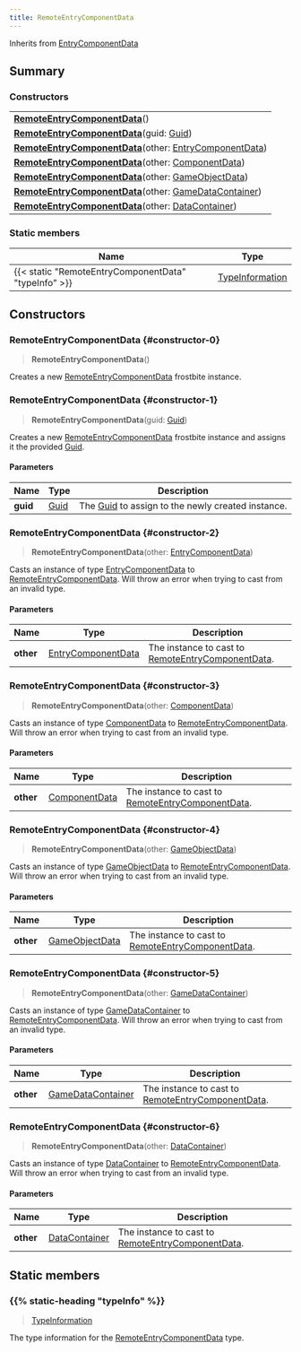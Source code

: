 ```yaml
---
title: RemoteEntryComponentData
---
```


Inherits from 
[EntryComponentData](/vext/ref/fb/entrycomponentdata)

## Summary
### Constructors
| |
| ----------- |
| **[RemoteEntryComponentData](#constructor-0)**() |
| **[RemoteEntryComponentData](#constructor-1)**(guid: [Guid](/vext/ref/shared/class/guid)) |
| **[RemoteEntryComponentData](#constructor-2)**(other: [EntryComponentData](/vext/ref/fb/entrycomponentdata)) |
| **[RemoteEntryComponentData](#constructor-3)**(other: [ComponentData](/vext/ref/fb/componentdata)) |
| **[RemoteEntryComponentData](#constructor-4)**(other: [GameObjectData](/vext/ref/fb/gameobjectdata)) |
| **[RemoteEntryComponentData](#constructor-5)**(other: [GameDataContainer](/vext/ref/fb/gamedatacontainer)) |
| **[RemoteEntryComponentData](#constructor-6)**(other: [DataContainer](/vext/ref/shared/class/datacontainer)) |

### Static members
| Name | Type |
| ---- | ---- |
| {{< static "RemoteEntryComponentData" "typeInfo" >}} | [TypeInformation](/vext/ref/shared/class/typeinformation) |

## Constructors
### RemoteEntryComponentData {#constructor-0}
> **RemoteEntryComponentData**()

Creates a new [RemoteEntryComponentData](/vext/ref/fb/remoteentrycomponentdata) frostbite instance.

### RemoteEntryComponentData {#constructor-1}
> **RemoteEntryComponentData**(guid: [Guid](/vext/ref/shared/class/guid))

Creates a new [RemoteEntryComponentData](/vext/ref/fb/remoteentrycomponentdata) frostbite instance and assigns it the provided [Guid](/vext/ref/shared/class/guid).

#### Parameters
| Name | Type | Description |
| ---- | ---- | ----------- |
| **guid** | [Guid](/vext/ref/shared/class/guid) | The [Guid](/vext/ref/shared/class/guid) to assign to the newly created instance. |

### RemoteEntryComponentData {#constructor-2}
> **RemoteEntryComponentData**(other: [EntryComponentData](/vext/ref/fb/entrycomponentdata))

Casts an instance of type [EntryComponentData](/vext/ref/fb/entrycomponentdata) to [RemoteEntryComponentData](/vext/ref/fb/remoteentrycomponentdata). Will throw an error when trying to cast from an invalid type.

#### Parameters
| Name | Type | Description |
| ---- | ---- | ----------- |
| **other** | [EntryComponentData](/vext/ref/fb/entrycomponentdata) | The instance to cast to [RemoteEntryComponentData](/vext/ref/fb/remoteentrycomponentdata). |

### RemoteEntryComponentData {#constructor-3}
> **RemoteEntryComponentData**(other: [ComponentData](/vext/ref/fb/componentdata))

Casts an instance of type [ComponentData](/vext/ref/fb/componentdata) to [RemoteEntryComponentData](/vext/ref/fb/remoteentrycomponentdata). Will throw an error when trying to cast from an invalid type.

#### Parameters
| Name | Type | Description |
| ---- | ---- | ----------- |
| **other** | [ComponentData](/vext/ref/fb/componentdata) | The instance to cast to [RemoteEntryComponentData](/vext/ref/fb/remoteentrycomponentdata). |

### RemoteEntryComponentData {#constructor-4}
> **RemoteEntryComponentData**(other: [GameObjectData](/vext/ref/fb/gameobjectdata))

Casts an instance of type [GameObjectData](/vext/ref/fb/gameobjectdata) to [RemoteEntryComponentData](/vext/ref/fb/remoteentrycomponentdata). Will throw an error when trying to cast from an invalid type.

#### Parameters
| Name | Type | Description |
| ---- | ---- | ----------- |
| **other** | [GameObjectData](/vext/ref/fb/gameobjectdata) | The instance to cast to [RemoteEntryComponentData](/vext/ref/fb/remoteentrycomponentdata). |

### RemoteEntryComponentData {#constructor-5}
> **RemoteEntryComponentData**(other: [GameDataContainer](/vext/ref/fb/gamedatacontainer))

Casts an instance of type [GameDataContainer](/vext/ref/fb/gamedatacontainer) to [RemoteEntryComponentData](/vext/ref/fb/remoteentrycomponentdata). Will throw an error when trying to cast from an invalid type.

#### Parameters
| Name | Type | Description |
| ---- | ---- | ----------- |
| **other** | [GameDataContainer](/vext/ref/fb/gamedatacontainer) | The instance to cast to [RemoteEntryComponentData](/vext/ref/fb/remoteentrycomponentdata). |

### RemoteEntryComponentData {#constructor-6}
> **RemoteEntryComponentData**(other: [DataContainer](/vext/ref/shared/class/datacontainer))

Casts an instance of type [DataContainer](/vext/ref/shared/class/datacontainer) to [RemoteEntryComponentData](/vext/ref/fb/remoteentrycomponentdata). Will throw an error when trying to cast from an invalid type.

#### Parameters
| Name | Type | Description |
| ---- | ---- | ----------- |
| **other** | [DataContainer](/vext/ref/shared/class/datacontainer) | The instance to cast to [RemoteEntryComponentData](/vext/ref/fb/remoteentrycomponentdata). |

## Static members
### {{% static-heading "typeInfo" %}}
> [TypeInformation](/vext/ref/shared/class/typeinformation)

The type information for the [RemoteEntryComponentData](/vext/ref/fb/remoteentrycomponentdata) type.

